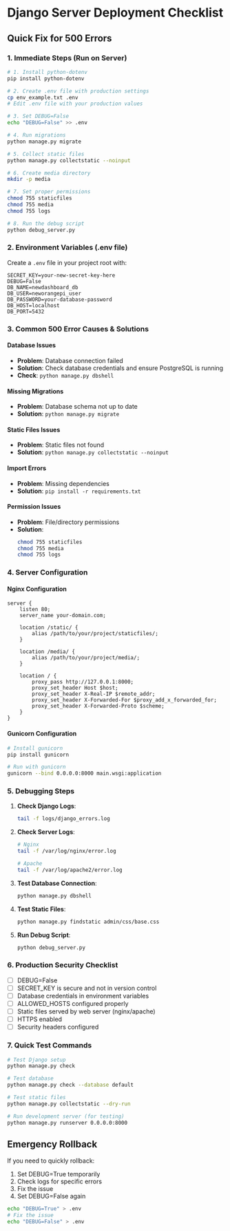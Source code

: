 # Django Server Deployment Checklist

## Quick Fix for 500 Errors

### 1. Immediate Steps (Run on Server)

```bash
# 1. Install python-dotenv
pip install python-dotenv

# 2. Create .env file with production settings
cp env_example.txt .env
# Edit .env file with your production values

# 3. Set DEBUG=False
echo "DEBUG=False" >> .env

# 4. Run migrations
python manage.py migrate

# 5. Collect static files
python manage.py collectstatic --noinput

# 6. Create media directory
mkdir -p media

# 7. Set proper permissions
chmod 755 staticfiles
chmod 755 media
chmod 755 logs

# 8. Run the debug script
python debug_server.py
```

### 2. Environment Variables (.env file)

Create a `.env` file in your project root with:

```env
SECRET_KEY=your-new-secret-key-here
DEBUG=False
DB_NAME=newdashboard_db
DB_USER=neworangepi_user
DB_PASSWORD=your-database-password
DB_HOST=localhost
DB_PORT=5432
```

### 3. Common 500 Error Causes & Solutions

#### Database Issues
- **Problem**: Database connection failed
- **Solution**: Check database credentials and ensure PostgreSQL is running
- **Check**: `python manage.py dbshell`

#### Missing Migrations
- **Problem**: Database schema not up to date
- **Solution**: `python manage.py migrate`

#### Static Files Issues
- **Problem**: Static files not found
- **Solution**: `python manage.py collectstatic --noinput`

#### Import Errors
- **Problem**: Missing dependencies
- **Solution**: `pip install -r requirements.txt`

#### Permission Issues
- **Problem**: File/directory permissions
- **Solution**: 
  ```bash
  chmod 755 staticfiles
  chmod 755 media
  chmod 755 logs
  ```

### 4. Server Configuration

#### Nginx Configuration
```nginx
server {
    listen 80;
    server_name your-domain.com;
    
    location /static/ {
        alias /path/to/your/project/staticfiles/;
    }
    
    location /media/ {
        alias /path/to/your/project/media/;
    }
    
    location / {
        proxy_pass http://127.0.0.1:8000;
        proxy_set_header Host $host;
        proxy_set_header X-Real-IP $remote_addr;
        proxy_set_header X-Forwarded-For $proxy_add_x_forwarded_for;
        proxy_set_header X-Forwarded-Proto $scheme;
    }
}
```

#### Gunicorn Configuration
```bash
# Install gunicorn
pip install gunicorn

# Run with gunicorn
gunicorn --bind 0.0.0.0:8000 main.wsgi:application
```

### 5. Debugging Steps

1. **Check Django Logs**:
   ```bash
   tail -f logs/django_errors.log
   ```

2. **Check Server Logs**:
   ```bash
   # Nginx
   tail -f /var/log/nginx/error.log
   
   # Apache
   tail -f /var/log/apache2/error.log
   ```

3. **Test Database Connection**:
   ```bash
   python manage.py dbshell
   ```

4. **Test Static Files**:
   ```bash
   python manage.py findstatic admin/css/base.css
   ```

5. **Run Debug Script**:
   ```bash
   python debug_server.py
   ```

### 6. Production Security Checklist

- [ ] DEBUG=False
- [ ] SECRET_KEY is secure and not in version control
- [ ] Database credentials in environment variables
- [ ] ALLOWED_HOSTS configured properly
- [ ] Static files served by web server (nginx/apache)
- [ ] HTTPS enabled
- [ ] Security headers configured

### 7. Quick Test Commands

```bash
# Test Django setup
python manage.py check

# Test database
python manage.py check --database default

# Test static files
python manage.py collectstatic --dry-run

# Run development server (for testing)
python manage.py runserver 0.0.0.0:8000
```

## Emergency Rollback

If you need to quickly rollback:

1. Set DEBUG=True temporarily
2. Check logs for specific errors
3. Fix the issue
4. Set DEBUG=False again

```bash
echo "DEBUG=True" > .env
# Fix the issue
echo "DEBUG=False" > .env
```
